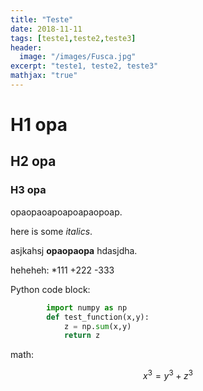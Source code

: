 ```yaml
---
title: "Teste"	
date: 2018-11-11
tags: [teste1,teste2,teste3]
header:
  image: "/images/Fusca.jpg" 
excerpt: "teste1, teste2, teste3"
mathjax: "true"
---
```



# H1 opa

## H2 opa

### H3 opa

opaopaoapoapoapaopoap.

here is some *italics*. 

asjkahsj **opaopaopa** hdasjdha.

heheheh:
*111
+222
-333

Python code block:

```python
		import numpy as np
		def test_function(x,y):
			z = np.sum(x,y)
			return z
```

math:

$$x^3=y^3+z^3$$





